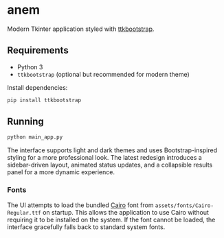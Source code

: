 # anem

Modern Tkinter application styled with [ttkbootstrap](https://github.com/israel-dryer/ttkbootstrap).

## Requirements

- Python 3
- `ttkbootstrap` (optional but recommended for modern theme)

Install dependencies:

```bash
pip install ttkbootstrap
```

## Running

```bash
python main_app.py
```

The interface supports light and dark themes and uses Bootstrap-inspired styling for a more professional look.
The latest redesign introduces a sidebar-driven layout, animated status updates, and a collapsible results panel for a more dynamic experience.

### Fonts

The UI attempts to load the bundled [Cairo](https://fonts.google.com/specimen/Cairo) font from `assets/fonts/Cairo-Regular.ttf` on startup. This allows the application to use Cairo without requiring it to be installed on the system. If the font cannot be loaded, the interface gracefully falls back to standard system fonts.
